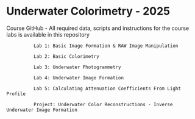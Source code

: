 # Underwater Colorimetry - 2025
  Course GitHub - All required data, scripts and instructions for the course labs is available in this repository

              Lab 1: Basic Image Formation & RAW Image Manipulation

              Lab 2: Basic Colorimetry

              Lab 3: Underwater Photogrammetry

              Lab 4: Underwater Image Formation

              Lab 5: Calculating Attenuation Coefficients From Light Profile

              Project: Underwater Color Reconstructions - Inverse Underwater Image Formation
